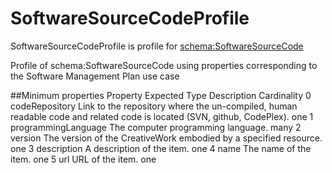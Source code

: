 <h1>SoftwareSourceCodeProfile</h1>

SoftwareSourceCodeProfile is profile for <a href='schema:SoftwareSourceCode' target='_blank'>schema:SoftwareSourceCode</a>

Profile of schema:SoftwareSourceCode using properties corresponding to the Software Management Plan use case

##Minimum properties
              Property Expected Type                                                                                                             Description Cardinality
0       codeRepository                Link to the repository where the un-compiled, human readable code and related code is located (SVN, github, CodePlex).         one
1  programmingLanguage                                                                                                    The computer programming language.        many
2              version                                                                     The version of the CreativeWork embodied by a specified resource.         one
3          description                                                                                                            A description of the item.         one
4                 name                                                                                                                 The name of the item.         one
5                  url                                                                                                                      URL of the item.         one